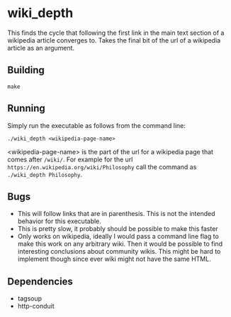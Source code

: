 # wiki_depth
This finds the cycle that following the first link in the main text section of
a wikipedia article converges to.  Takes the final bit of the url of a
wikipedia article as an argument.

## Building
```
make
```

## Running
Simply run the executable as follows from the command line:
```
./wiki_depth <wikipedia-page-name>
```
\<wikipedia-page-name> is the part of the url for a wikipedia page that comes after `/wiki/`. 
For example for the url `https://en.wikipedia.org/wiki/Philosophy` call the command as
`./wiki_depth Philosophy`.

## Bugs
- This will follow links that are in parenthesis. This is not the intended
  behavior for this executable.
- This is pretty slow, it probably should be possible to make this faster
- Only works on wikipedia, ideally I would pass a command line flag to make this work
  on any arbitrary wiki. Then it would be possible to find interesting conclusions about
  community wikis. This might be hard to implement though since ever wiki might not have the
  same HTML.

## Dependencies
- tagsoup
- http-conduit
